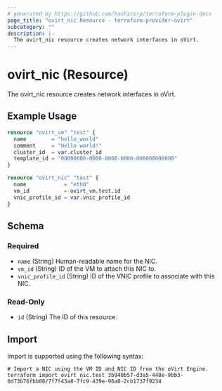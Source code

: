 ```yaml
---
# generated by https://github.com/hashicorp/terraform-plugin-docs
page_title: "ovirt_nic Resource - terraform-provider-ovirt"
subcategory: ""
description: |-
  The ovirt_nic resource creates network interfaces in oVirt.
---
```


# ovirt_nic (Resource)

The ovirt_nic resource creates network interfaces in oVirt.

## Example Usage

```terraform
resource "ovirt_vm" "test" {
  name        = "hello_world"
  comment     = "Hello world!"
  cluster_id  = var.cluster_id
  template_id = "00000000-0000-0000-0000-000000000000"
}

resource "ovirt_nic" "test" {
  name            = "eth0"
  vm_id           = ovirt_vm.test.id
  vnic_profile_id = var.vnic_profile_id
}
```

<!-- schema generated by tfplugindocs -->
## Schema

### Required

- `name` (String) Human-readable name for the NIC.
- `vm_id` (String) ID of the VM to attach this NIC to.
- `vnic_profile_id` (String) ID of the VNIC profile to associate with this NIC.

### Read-Only

- `id` (String) The ID of this resource.

## Import

Import is supported using the following syntax:

```shell
# Import a NIC using the VM ID and NIC ID from the oVirt Engine.
terraform import ovirt_nic.test 3b940b57-d3a5-448e-9bb3-0d73b76fbb08/7f7f43a8-7fc9-439e-96a0-2cb1737f9234
```
